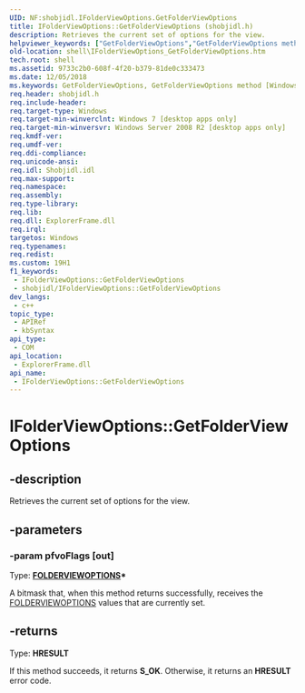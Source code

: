 ```yaml
---
UID: NF:shobjidl.IFolderViewOptions.GetFolderViewOptions
title: IFolderViewOptions::GetFolderViewOptions (shobjidl.h)
description: Retrieves the current set of options for the view.
helpviewer_keywords: ["GetFolderViewOptions","GetFolderViewOptions method [Windows Shell]","GetFolderViewOptions method [Windows Shell]","IFolderViewOptions interface","IFolderViewOptions interface [Windows Shell]","GetFolderViewOptions method","IFolderViewOptions.GetFolderViewOptions","IFolderViewOptions::GetFolderViewOptions","_shell_IFolderViewOptions_GetFolderViewOptions","shell.IFolderViewOptions_GetFolderViewOptions","shobjidl/IFolderViewOptions::GetFolderViewOptions"]
old-location: shell\IFolderViewOptions_GetFolderViewOptions.htm
tech.root: shell
ms.assetid: 9733c2b0-608f-4f20-b379-81de0c333473
ms.date: 12/05/2018
ms.keywords: GetFolderViewOptions, GetFolderViewOptions method [Windows Shell], GetFolderViewOptions method [Windows Shell],IFolderViewOptions interface, IFolderViewOptions interface [Windows Shell],GetFolderViewOptions method, IFolderViewOptions.GetFolderViewOptions, IFolderViewOptions::GetFolderViewOptions, _shell_IFolderViewOptions_GetFolderViewOptions, shell.IFolderViewOptions_GetFolderViewOptions, shobjidl/IFolderViewOptions::GetFolderViewOptions
req.header: shobjidl.h
req.include-header: 
req.target-type: Windows
req.target-min-winverclnt: Windows 7 [desktop apps only]
req.target-min-winversvr: Windows Server 2008 R2 [desktop apps only]
req.kmdf-ver: 
req.umdf-ver: 
req.ddi-compliance: 
req.unicode-ansi: 
req.idl: Shobjidl.idl
req.max-support: 
req.namespace: 
req.assembly: 
req.type-library: 
req.lib: 
req.dll: ExplorerFrame.dll
req.irql: 
targetos: Windows
req.typenames: 
req.redist: 
ms.custom: 19H1
f1_keywords:
 - IFolderViewOptions::GetFolderViewOptions
 - shobjidl/IFolderViewOptions::GetFolderViewOptions
dev_langs:
 - c++
topic_type:
 - APIRef
 - kbSyntax
api_type:
 - COM
api_location:
 - ExplorerFrame.dll
api_name:
 - IFolderViewOptions::GetFolderViewOptions
---
```


# IFolderViewOptions::GetFolderViewOptions


## -description

Retrieves the current set of options for the view.

## -parameters

### -param pfvoFlags [out]

Type: <b><a href="/windows/desktop/api/shobjidl/ne-shobjidl-folderviewoptions">FOLDERVIEWOPTIONS</a>*</b>

A bitmask that, when this method returns successfully, receives the <a href="/windows/desktop/api/shobjidl/ne-shobjidl-folderviewoptions">FOLDERVIEWOPTIONS</a> values that are currently set.

## -returns

Type: <b>HRESULT</b>

If this method succeeds, it returns <b xmlns:loc="http://microsoft.com/wdcml/l10n">S_OK</b>. Otherwise, it returns an <b xmlns:loc="http://microsoft.com/wdcml/l10n">HRESULT</b> error code.

